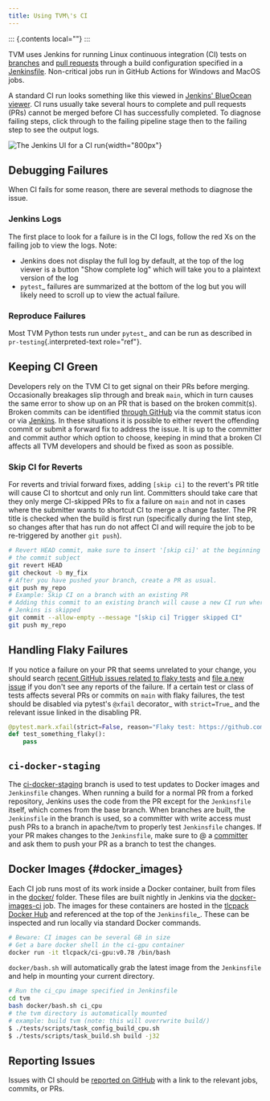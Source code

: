 ```yaml
---
title: Using TVM\'s CI
---
```


::: {.contents local=""}
:::

TVM uses Jenkins for running Linux continuous integration (CI) tests on
[branches](https://ci.tlcpack.ai/job/tvm/) and [pull
requests](https://ci.tlcpack.ai/job/tvm/view/change-requests/) through a
build configuration specified in a
[Jenkinsfile](https://github.com/apache/tvm/blob/main/Jenkinsfile).
Non-critical jobs run in GitHub Actions for Windows and MacOS jobs.

A standard CI run looks something like this viewed in [Jenkins\'
BlueOcean
viewer](https://ci.tlcpack.ai/blue/organizations/jenkins/tvm/activity).
CI runs usually take several hours to complete and pull requests (PRs)
cannot be merged before CI has successfully completed. To diagnose
failing steps, click through to the failing pipeline stage then to the
failing step to see the output logs.

![The Jenkins UI for a CI run](https://github.com/tlc-pack/web-data/raw/main/images/contribute/ci.png){width="800px"}

## Debugging Failures

When CI fails for some reason, there are several methods to diagnose the
issue.

### Jenkins Logs

The first place to look for a failure is in the CI logs, follow the red
Xs on the failing job to view the logs. Note:

-   Jenkins does not display the full log by default, at the top of the
    log viewer is a button \"Show complete log\" which will take you to
    a plaintext version of the log
-   `pytest`\_ failures are summarized at the bottom of the log but you
    will likely need to scroll up to view the actual failure.

### Reproduce Failures

Most TVM Python tests run under `pytest`\_ and can be run as described
in `pr-testing`{.interpreted-text role="ref"}.

## Keeping CI Green

Developers rely on the TVM CI to get signal on their PRs before merging.
Occasionally breakages slip through and break `main`, which in turn
causes the same error to show up on an PR that is based on the broken
commit(s). Broken commits can be identified [through
GitHub](https://github.com/apache/tvm/commits/main) via the commit
status icon or via
[Jenkins](https://ci.tlcpack.ai/blue/organizations/jenkins/tvm/activity?branch=main).
In these situations it is possible to either revert the offending commit
or submit a forward fix to address the issue. It is up to the committer
and commit author which option to choose, keeping in mind that a broken
CI affects all TVM developers and should be fixed as soon as possible.

### Skip CI for Reverts

For reverts and trivial forward fixes, adding `[skip ci]` to the
revert\'s PR title will cause CI to shortcut and only run lint.
Committers should take care that they only merge CI-skipped PRs to fix a
failure on `main` and not in cases where the submitter wants to shortcut
CI to merge a change faster. The PR title is checked when the build is
first run (specifically during the lint step, so changes after that has
run do not affect CI and will require the job to be re-triggered by
another `git push`).

``` bash
# Revert HEAD commit, make sure to insert '[skip ci]' at the beginning of
# the commit subject
git revert HEAD
git checkout -b my_fix
# After you have pushed your branch, create a PR as usual.
git push my_repo
# Example: Skip CI on a branch with an existing PR
# Adding this commit to an existing branch will cause a new CI run where
# Jenkins is skipped
git commit --allow-empty --message "[skip ci] Trigger skipped CI"
git push my_repo
```

## Handling Flaky Failures

If you notice a failure on your PR that seems unrelated to your change,
you should search [recent GitHub issues related to flaky
tests](https://github.com/apache/tvm/issues?q=is%3Aissue+%5BCI+Problem%5D+Flaky+)
and [file a new
issue](https://github.com/apache/tvm/issues/new?assignees=&labels=&template=ci-problem.md&title=%5BCI+Problem%5D+)
if you don\'t see any reports of the failure. If a certain test or class
of tests affects several PRs or commits on `main` with flaky failures,
the test should be disabled via pytest\'s `@xfail` decorator\_ with
`strict=True`\_ and the relevant issue linked in the disabling PR.

``` python
@pytest.mark.xfail(strict=False, reason="Flaky test: https://github.com/apache/tvm/issues/1234")
def test_something_flaky():
    pass
```

## `ci-docker-staging`

The
[ci-docker-staging](https://github.com/apache/tvm/tree/ci-docker-staging)
branch is used to test updates to Docker images and `Jenkinsfile`
changes. When running a build for a normal PR from a forked repository,
Jenkins uses the code from the PR except for the `Jenkinsfile` itself,
which comes from the base branch. When branches are built, the
`Jenkinsfile` in the branch is used, so a committer with write access
must push PRs to a branch in apache/tvm to properly test `Jenkinsfile`
changes. If your PR makes changes to the `Jenkinsfile`, make sure to @ a
[committer](https://github.com/apache/tvm/blob/main/CONTRIBUTORS.md) and
ask them to push your PR as a branch to test the changes.

## Docker Images {#docker_images}

Each CI job runs most of its work inside a Docker container, built from
files in the [docker/](https://github.com/apache/tvm/tree/main/docker)
folder. These files are built nightly in Jenkins via the
[docker-images-ci](https://ci.tlcpack.ai/job/docker-images-ci/) job. The
images for these containers are hosted in the [tlcpack Docker
Hub](https://hub.docker.com/u/tlcpack) and referenced at the top of the
`Jenkinsfile`\_. These can be inspected and run locally via standard
Docker commands.

``` bash
# Beware: CI images can be several GB in size
# Get a bare docker shell in the ci-gpu container
docker run -it tlcpack/ci-gpu:v0.78 /bin/bash
```

`docker/bash.sh` will automatically grab the latest image from the
`Jenkinsfile` and help in mounting your current directory.

``` bash
# Run the ci_cpu image specified in Jenkinsfile
cd tvm
bash docker/bash.sh ci_cpu
# the tvm directory is automatically mounted
# example: build tvm (note: this will overrwrite build/)
$ ./tests/scripts/task_config_build_cpu.sh
$ ./tests/scripts/task_build.sh build -j32
```

## Reporting Issues

Issues with CI should be [reported on
GitHub](https://github.com/apache/tvm/issues/new?assignees=&labels=&template=ci-problem.md&title=%5BCI+Problem%5D+)
with a link to the relevant jobs, commits, or PRs.
